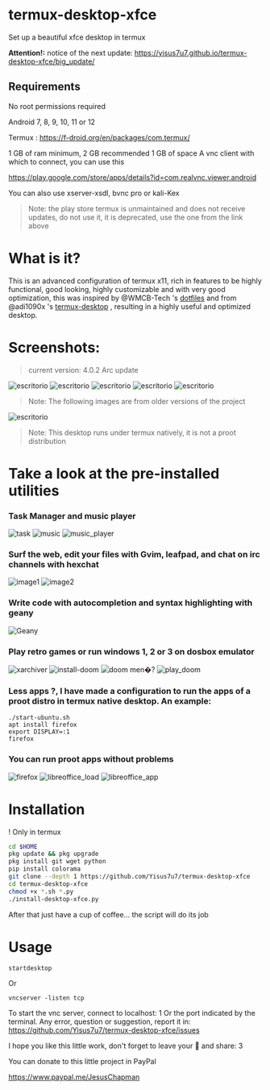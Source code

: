 # termux-desktop-xfce
Set up a beautiful xfce desktop in termux 

**Attention!:**
notice of the next update:
https://yisus7u7.github.io/termux-desktop-xfce/big_update/

## Requirements

No root permissions required

Android 7, 8, 9, 10, 11 or 12

Termux : https://f-droid.org/en/packages/com.termux/

1 GB of ram minimum, 2 GB recommended 
1 GB of space 
A vnc client with which to connect, you can use this

https://play.google.com/store/apps/details?id=com.realvnc.viewer.android

You can also use xserver-xsdl, bvnc pro or kali-Kex

> Note: the play store termux is unmaintained and does not receive updates, 
do not use it, it is deprecated, use the one from the link above 

# What is it?

This is an advanced configuration of termux x11, rich in features to be highly functional, 
good looking, highly customizable and with very good optimization, this was inspired by @WMCB-Tech 's [dotfiles](https://github.com/WMCB-Tech/dotfiles) and from @adi1090x 's [termux-desktop](https://github.com/adi1090x/termux-desktop) , resulting in a highly useful and optimized desktop. 

# Screenshots:

> current version: 4.0.2 Arc update 

![escritorio](./fotos/desktop.png)
![escritorio](./fotos/desktop2.png)
![escritorio](./fotos/desktop3.png)
![escritorio](./fotos/desktop5.png)
![escritorio](./fotos/desktop6.png)


> Note: The following images are from older versions of the project 
 

![escritorio](./fotos/desktop7.png)

> Note: This desktop runs under termux natively, it is not a proot distribution

# Take a look at the pre-installed utilities

### Task Manager and music player

![task](./fotos/task.png)
![music](./fotos/music1.png)
![music_player](./fotos/play_music.png)

### Surf the web, edit your files with Gvim, leafpad, and chat on irc channels with hexchat

![image1](./fotos/web-and-mail.png) 
![image2](./fotos/chat_vim_text-editor.png) 

### Write code with autocompletion and syntax highlighting with geany

![Geany](./fotos/geany.png)

### Play retro games or run windows 1, 2 or 3 on dosbox emulator

![xarchiver](./fotos/xarchiver.png)
![install-doom](./fotos/install_doom.png)
![doom men�?](./fotos/playdoom-menu.png)
![play_doom](./fotos/play_doom.png)

### Less apps ?, I have made a configuration to run the apps of a proot distro in termux native desktop. An example:

```
./start-ubuntu.sh
apt install firefox
export DISPLAY=:1
firefox 
```

### You can run proot apps without problems

![firefox](./fotos/proot-firefox.png) 
![libreoffice_load](./fotos/proot-libreoffice.png) 
![libreoffice_app](./fotos/proot-libreoffice2.png) 

# Installation

! Only in termux

```bash
cd $HOME
pkg update && pkg upgrade 
pkg install git wget python
pip install colorama
git clone --depth 1 https://github.com/Yisus7u7/termux-desktop-xfce
cd termux-desktop-xfce
chmod +x *.sh *.py
./install-desktop-xfce.py
```

After that just have a cup of coffee... the script will do its job 

# Usage

```
startdesktop 
```

Or 

```
vncserver -listen tcp 
```

To start the vnc server, connect to localhost: 1 Or the port indicated by the terminal.
Any error, question or suggestion, report it in:
https://github.com/Yisus7u7/termux-desktop-xfce/issues


I hope you like this little work, don't forget to leave your 🌟 and share: 3 

You can donate to this little project in PayPal

https://www.paypal.me/JesusChapman 
